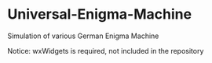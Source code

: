# Universal-Enigma-Machine
Simulation of various German Enigma Machine

Notice: wxWidgets is required, not included in the repository
